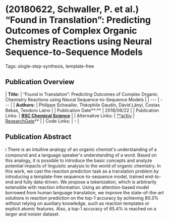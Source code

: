 # (20180622, Schwaller, P. et al.) “Found in Translation”: Predicting Outcomes of Complex Organic Chemistry Reactions using Neural Sequence-to-Sequence Models

Tags: single-step-synthesis, template-free

## Publication Overview

| **Title:**  | “Found in Translation”: Predicting Outcomes of Complex Organic Chemistry Reactions
using Neural Sequence-to-Sequence Models |
| --- | --- |
| **Authors:**  | Philippe Schwaller, Théophile Gaudin, Dávid Lányi, Costas Bekas, Teodoro Laino |
| Publication Date**:**  | 2018/06/22 |
| Publication Links: | [**RSC Chemical Science**](https://pubs.rsc.org/en/content/articlelanding/2018/sc/c8sc02339e) |
| Alternative Links: | [**arXiv](https://arxiv.org/abs/1711.04810) | [ResearchGate](https://www.researchgate.net/publication/321095915_Found_in_Translation_Predicting_Outcomes_of_Complex_Organic_Chemistry_Reactions_using_Neural_Sequence-to-Sequence_Models)** |
| Code Links: | - |

## Publication Abstract

<aside>
ℹ️ There is an intuitive analogy of an organic chemist's understanding of a compound and a language speaker's understanding of a word. Based on this analogy, it is possible to introduce the basic concepts and analyze potential impacts of linguistic analysis to the world of organic chemistry. In this work, we cast the reaction prediction task as a translation problem by introducing a template-free sequence-to-sequence model, trained end-to-end and fully data-driven. We propose a tokenization, which is arbitrarily extensible with reaction information. Using an attention-based model borrowed from human language translation, we improve the state-of-the-art solutions in reaction prediction on the top-1 accuracy by achieving 80.3% without relying on auxiliary knowledge, such as reaction templates or explicit atomic features. Also, a top-1 accuracy of 65.4% is reached on a larger and noisier dataset.

</aside>